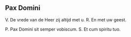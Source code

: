 ## Pax Domini

V. De vrede van de Heer zij altijd met u. R. En met uw geest.

P. Pax Domini sit semper vobiscum. S. Et cum spiritu tuo.

